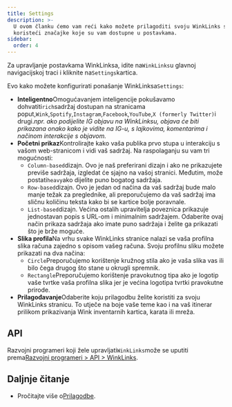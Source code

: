 ```yaml
---
title: Settings
description: >-
  U ovom članku ćemo vam reći kako možete prilagoditi svoju WinkLinks stranicu
  koristeći značajke koje su vam dostupne u postavkama.
sidebar:
  order: 4
---
```

Za upravljanje postavkama WinkLinksa, idite na`WinkLinks`u glavnoj navigacijskoj traci i kliknite na`Settings`kartica.

Evo kako možete konfigurirati ponašanje WinkLinksa`Settings`:

* **Inteligentno**Omogućavanjem inteligencije pokušavamo dohvatiti`rich`sadržaj dostupan na stranicama poput,`Wink`,`Spotify`,`Instagram`,`Facebook`,`YouTube`,`X (formerly Twitter)`i drugi.*npr. ako podijelite IG objavu na WinkLinksu, objava će biti prikazana onako kako je vidite na IG-u, s lajkovima, komentarima i načinom interakcije s objavom.*
* **Početni prikaz**Kontrolirajte kako vaša publika prvo stupa u interakciju s vašom web-stranicom i vidi vaš sadržaj. Na raspolaganju su vam tri mogućnosti:
  * `Column-based`dizajn. Ovo je naš preferirani dizajn i ako ne prikazujete previše sadržaja, izgledat će sjajno na vašoj stranici. Međutim, može postati`heavy`ako dijelite puno bogatog sadržaja.
  * `Row-based`dizajn. Ovo je jedan od načina da vaš sadržaj bude malo manje težak za preglednike, ali preporučujemo da vaš sadržaj ima sličnu količinu teksta kako bi se kartice bolje poravnale.
  * `List-based`dizajn. Većina ostalih upravitelja poveznica prikazuje jednostavan popis s URL-om i minimalnim sadržajem. Odaberite ovaj način prikaza sadržaja ako imate puno sadržaja i želite ga prikazati što je brže moguće.
* **Slika profila**Na vrhu svake WinkLinks stranice nalazi se vaša profilna slika računa zajedno s opisom vašeg računa. Svoju profilnu sliku možete prikazati na dva načina:
  * `Circle`Preporučujemo korištenje kružnog stila ako je vaša slika vas ili bilo čega drugog što stane u okrugli spremnik.
  * `Rectangle`Preporučujemo korištenje pravokutnog tipa ako je logotip vaše tvrtke vaša profilna slika jer je većina logotipa tvrtki pravokutne prirode.
* **Prilagođavanje**Odaberite koju prilagodbu želite koristiti za svoju WinkLinks stranicu. To utječe na boje vaše teme kao i na vaš itinerar prilikom prikazivanja Wink inventarnih kartica, karata ili mreža.

## API

Razvojni programeri koji žele upravljati`WinkLinks`može se uputiti prema[Razvojni programeri > API > WinkLinks](/developers/apis/#winklinks-api).

## Daljnje čitanje

* Pročitajte više o[Prilagodbe](/studio/customization).

